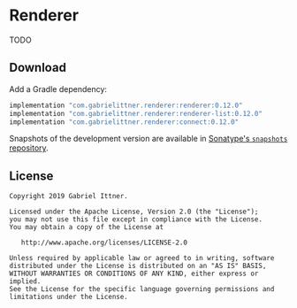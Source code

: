 # Renderer

TODO

## Download

Add a Gradle dependency:

```groovy
implementation "com.gabrielittner.renderer:renderer:0.12.0"
implementation "com.gabrielittner.renderer:renderer-list:0.12.0"
implementation "com.gabrielittner.renderer:connect:0.12.0"
```

Snapshots of the development version are available in [Sonatype's `snapshots` repository][snap].

## License

```
Copyright 2019 Gabriel Ittner.

Licensed under the Apache License, Version 2.0 (the "License");
you may not use this file except in compliance with the License.
You may obtain a copy of the License at

   http://www.apache.org/licenses/LICENSE-2.0

Unless required by applicable law or agreed to in writing, software
distributed under the License is distributed on an "AS IS" BASIS,
WITHOUT WARRANTIES OR CONDITIONS OF ANY KIND, either express or implied.
See the License for the specific language governing permissions and
limitations under the License.
```



 [snap]: https://oss.sonatype.org/content/repositories/snapshots/
